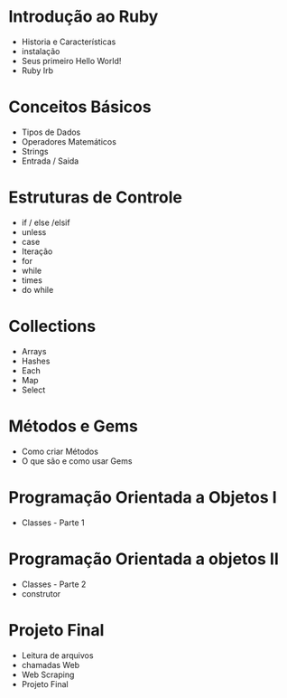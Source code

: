 # Introdução ao Ruby
* Historia e Características 
* instalação
* Seus primeiro Hello World!
* Ruby Irb
# Conceitos Básicos
* Tipos de Dados
* Operadores Matemáticos
* Strings
* Entrada / Saida
# Estruturas  de Controle
* if / else /elsif
* unless
* case
* Iteração
* for
* while
* times 
* do while
# Collections
* Arrays
* Hashes
* Each
* Map
* Select
# Métodos e Gems
* Como criar Métodos
* O que são e como usar Gems
# Programação Orientada a Objetos I
* Classes - Parte 1
# Programação Orientada a objetos II
* Classes - Parte 2
* construtor
# Projeto Final
* Leitura de arquivos 
* chamadas Web
* Web Scraping
* Projeto Final

